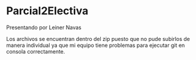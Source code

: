 # Parcial2Electiva

Presentando por Leiner Navas

Los archivos se encuentran dentro del zip puesto que no pude subirlos de manera individual ya que mi equipo tiene problemas para ejecutar git en consola correctamente.
